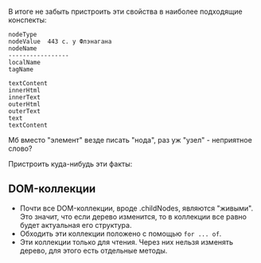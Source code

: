 В итоге не забыть пристроить эти свойства в наиболее подходящие конспекты:

```
nodeType
nodeValue  443 с. у Флэнагана
nodeName
-----------------
localName
tagName

textContent
innerHtml
innerText
outerHtml
outerText
text
textContent
```

Мб вместо "элемент" везде писать "нода", раз уж "узел" - неприятное слово?



Пристроить куда-нибудь эти факты:

## DOM-коллекции

* Почти все DOM-коллекции, вроде .childNodes, являются "живыми". Это значит, что если дерево изменится, то в коллекции все равно будет актуальная его структура.
* Обходить эти коллекции положено с помощью `for ... of`.
* Эти коллекции только для чтения. Через них нельзя изменять дерево, для этого есть отдельные методы.

